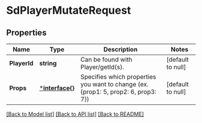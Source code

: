# SdPlayerMutateRequest

## Properties
Name | Type | Description | Notes
------------ | ------------- | ------------- | -------------
**PlayerId** | **string** | Can be found with Player/getId(s). | [default to null]
**Props** | [***interface{}**](interface{}.md) | Specifies which properties you want to change (ex. {prop1: 5, prop2: 6, prop3: 7}) | [default to null]

[[Back to Model list]](../README.md#documentation-for-models) [[Back to API list]](../README.md#documentation-for-api-endpoints) [[Back to README]](../README.md)

